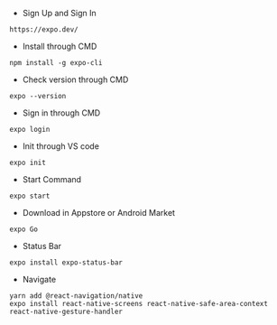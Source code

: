 - Sign Up and Sign In
```
https://expo.dev/
```

- Install through CMD
```
npm install -g expo-cli
```

- Check version through CMD
```
expo --version
```

- Sign in through CMD
```
expo login
```

- Init through VS code
```
expo init
```

- Start Command
```
expo start
```

- Download in Appstore or Android Market
```
expo Go
```

- Status Bar
```
expo install expo-status-bar
```

- Navigate
```
yarn add @react-navigation/native
expo install react-native-screens react-native-safe-area-context react-native-gesture-handler
```
